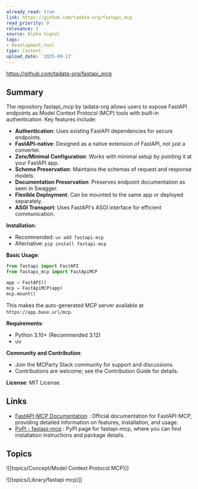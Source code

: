 ```yaml
---
already_read: true
link: https://github.com/tadata-org/fastapi_mcp
read_priority: 0
relevance: 3
source: Alpha Signal
tags:
- Development_tool
type: Content
upload_date: '2025-09-17'
---
```


https://github.com/tadata-org/fastapi_mcp
## Summary

The repository fastapi_mcp by tadata-org allows users to expose FastAPI endpoints as Model Context Protocol (MCP) tools with built-in authentication. Key features include:

- **Authentication**: Uses existing FastAPI dependencies for secure endpoints.
- **FastAPI-native**: Designed as a native extension of FastAPI, not just a converter.
- **Zero/Minimal Configuration**: Works with minimal setup by pointing it at your FastAPI app.
- **Schema Preservation**: Maintains the schemas of request and response models.
- **Documentation Preservation**: Preserves endpoint documentation as seen in Swagger.
- **Flexible Deployment**: Can be mounted to the same app or deployed separately.
- **ASGI Transport**: Uses FastAPI's ASGI interface for efficient communication.

**Installation**:
- Recommended: `uv add fastapi-mcp`
- Alternative: `pip install fastapi-mcp`

**Basic Usage**:
```python
from fastapi import FastAPI
from fastapi_mcp import FastApiMCP

app = FastAPI()
mcp = FastApiMCP(app)
mcp.mount()
```
This makes the auto-generated MCP server available at `https://app.base.url/mcp`.

**Requirements**:
- Python 3.10+ (Recommended 3.12)
- uv

**Community and Contribution**:
- Join the MCParty Slack community for support and discussions.
- Contributions are welcome; see the Contribution Guide for details.

**License**: MIT License.
## Links

- [FastAPI-MCP Documentation](https://fastapi-mcp.tadata.com/) : Official documentation for FastAPI-MCP, providing detailed information on features, installation, and usage.
- [PyPI - fastapi-mcp](https://pypi.org/project/fastapi-mcp/) : PyPI page for fastapi-mcp, where you can find installation instructions and package details.

## Topics

![[topics/Concept/Model Context Protocol MCP)]]

![[topics/Library/fastapi mcp)]]